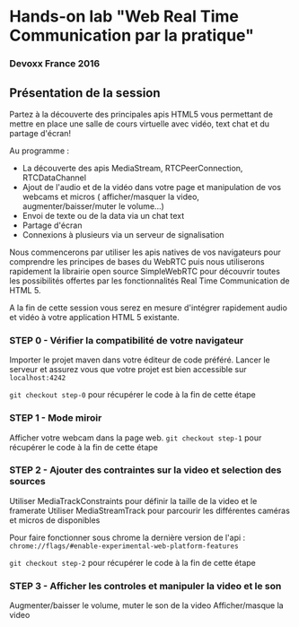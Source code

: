 # Hands-on lab "Web Real Time Communication par la pratique"
### Devoxx France 2016

## Présentation de la session
Partez à la découverte des principales apis HTML5 vous permettant de mettre en place une salle de cours virtuelle avec vidéo, text chat et du partage d'écran!

Au programme :
 - La découverte des apis MediaStream, RTCPeerConnection, RTCDataChannel
 - Ajout de l'audio et de la vidéo dans votre page et manipulation de vos webcams et micros ( afficher/masquer la video, augmenter/baisser/muter le volume...)
 - Envoi de texte ou de la data via un chat text
 - Partage d'écran
 - Connexions à plusieurs via un serveur de signalisation

Nous commencerons par utiliser les apis natives de vos navigateurs pour comprendre les principes de bases du WebRTC puis nous utiliserons rapidement la librairie open source SimpleWebRTC pour découvrir toutes les possibilités offertes par les fonctionnalités Real Time Communication de HTML 5.

A la fin de cette session vous serez en mesure d'intégrer rapidement audio et vidéo à votre application HTML 5 existante.



### STEP 0 - Vérifier la compatibilité de votre navigateur
Importer le projet maven dans votre éditeur de code préféré.
Lancer le serveur et assurez vous que votre projet est bien accessible sur `localhost:4242`

`git checkout step-0` pour récupérer le code à la fin de cette étape

### STEP 1 - Mode miroir
 Afficher votre webcam dans la page web.
 `git checkout step-1` pour récupérer le code à la fin de cette étape

### STEP 2 - Ajouter des contraintes sur la video et selection des sources
Utiliser MediaTrackConstraints pour définir la taille de la video et le framerate
Utiliser MediaStreamTrack pour parcourir les différentes caméras et micros de disponibles

Pour faire fonctionner sous chrome la dernière version de l'api :
`chrome://flags/#enable-experimental-web-platform-features`

`git checkout step-2` pour récupérer le code à la fin de cette étape

### STEP 3 - Afficher les controles et manipuler la video et le son
Augmenter/baisser le volume, muter le son de la video
Afficher/masque la video

